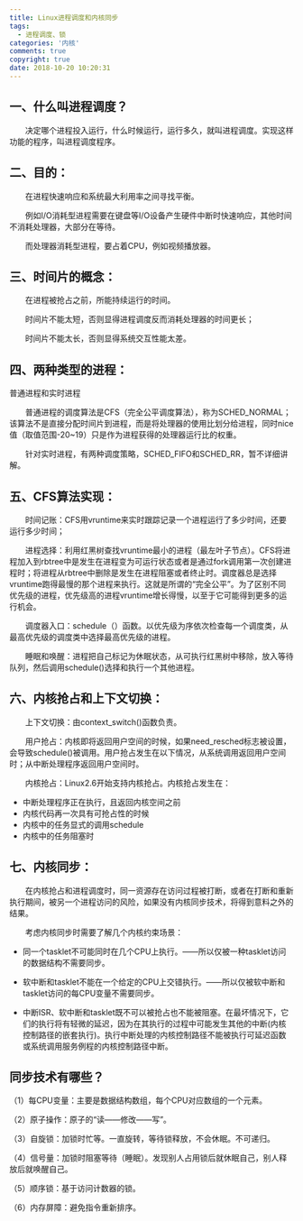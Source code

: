 ```yaml
---
title: Linux进程调度和内核同步
tags:
  - 进程调度、锁
categories: '内核'
comments: true
copyright: true
date: 2018-10-20 10:20:31
---
```



## 一、什么叫进程调度？

　　决定哪个进程投入运行，什么时候运行，运行多久，就叫进程调度。实现这样功能的程序，叫进程调度程序。

## 二、目的：

　　在进程快速响应和系统最大利用率之间寻找平衡。

　　例如I/O消耗型进程需要在键盘等I/O设备产生硬件中断时快速响应，其他时间不消耗处理器，大部分在等待。

　　而处理器消耗型进程，要占着CPU，例如视频播放器。

## 三、时间片的概念：

　　在进程被抢占之前，所能持续运行的时间。

　　时间片不能太短，否则显得进程调度反而消耗处理器的时间更长；

　　时间片不能太长，否则显得系统交互性能太差。

## 四、两种类型的进程：

普通进程和实时进程

　　普通进程的调度算法是CFS（完全公平调度算法），称为SCHED_NORMAL；该算法不是直接分配时间片到进程，而是将处理器的使用比划分给进程，同时nice值（取值范围-20~19）只是作为进程获得的处理器运行比的权重。

　　针对实时进程，有两种调度策略，SCHED_FIFO和SCHED_RR，暂不详细讲解。

## 五、CFS算法实现：

　　时间记账：CFS用vruntime来实时跟踪记录一个进程运行了多少时间，还要运行多少时间；

　　进程选择：利用红黑树查找vruntime最小的进程（最左叶子节点）。CFS将进程加入到rbtree中是发生在进程变为可运行状态或者是通过fork调用第一次创建进程时；将进程从rbtree中删除是发生在进程阻塞或者终止时。调度器总是选择vruntime跑得最慢的那个进程来执行。这就是所谓的“完全公平”。为了区别不同优先级的进程，优先级高的进程vruntime增长得慢，以至于它可能得到更多的运行机会。

　　调度器入口：schedule（）函数。以优先级为序依次检查每一个调度类，从最高优先级的调度类中选择最高优先级的进程。

　　睡眠和唤醒：进程把自己标记为休眠状态，从可执行红黑树中移除，放入等待队列，然后调用schedule()选择和执行一个其他进程。

## 六、内核抢占和上下文切换：

　　上下文切换：由context_switch()函数负责。

　　用户抢占：内核即将返回用户空间的时候，如果need_resched标志被设置，会导致schedule()被调用。用户抢占发生在以下情况，从系统调用返回用户空间时；从中断处理程序返回用户空间时。

　　内核抢占：Linux2.6开始支持内核抢占。内核抢占发生在：
- 中断处理程序正在执行，且返回内核空间之前
- 内核代码再一次具有可抢占性的时候
- 内核中的任务显式的调用schedule
- 内核中的任务阻塞时

## 七、内核同步：

　　在内核抢占和进程调度时，同一资源存在访问过程被打断，或者在打断和重新执行期间，被另一个进程访问的风险，如果没有内核同步技术，将得到意料之外的结果。

　　考虑内核同步时需要了解几个内核约束场景：

- 同一个tasklet不可能同时在几个CPU上执行。——所以仅被一种tasklet访问的数据结构不需要同步。

- 软中断和tasklet不能在一个给定的CPU上交错执行。——所以仅被软中断和tasklet访问的每CPU变量不需要同步。

- 中断ISR、软中断和tasklet既不可以被抢占也不能被阻塞。在最坏情况下，它们的执行将有轻微的延迟，因为在其执行的过程中可能发生其他的中断(内核控制路径的嵌套执行)。执行中断处理的内核控制路径不能被执行可延迟函数或系统调用服务例程的内核控制路径中断。

## 同步技术有哪些？

（1）每CPU变量：主要是数据结构数组，每个CPU对应数组的一个元素。

（2）原子操作：原子的“读——修改——写”。

（3）自旋锁：加锁时忙等。一直旋转，等待锁释放，不会休眠。不可递归。

（4）信号量：加锁时阻塞等待（睡眠）。发现别人占用锁后就休眠自己，别人释放后就唤醒自己。

（5）顺序锁：基于访问计数器的锁。

（6）内存屏障：避免指令重新排序。
